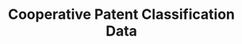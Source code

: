 ---
bigquery: https://console.cloud.google.com/bigquery?p=patents-public-data&d=cpc&page=dataset
citation: '“Cooperative Patent Classification” by the EPO and USPTO, for public use. '
contributors: EPO, USPTO
cost: None
description: Cooperative Patent Classification Data contains the scheme and definitions
  of the Cooperative Patent Classification system for classifying patent documents.
  The CPC is the result of a partnership between the EPO and the USPTO in their joint
  effort to develop a common, internationally compatible classification system for
  technical documents, in particular patent publications, which will be used by both
  offices in the patent granting process
documentation: https://www.cooperativepatentclassification.org/cpcSchemeAndDefinitions
last_edit: Mon, 04 Apr 2022 19:07:06 GMT
location: https://www.cooperativepatentclassification.org/index
maintained_by: USPTO, EPO
schema_fields: '[''level'', ''ipc_concordant'', ''additional_only'', ''sizeCache'',
  ''childGroups'', ''limiting_references'', ''glossary'', ''dateRevised'', ''title_part'',
  ''limitingReferences'', ''informativeReferences'', ''informative_references'', ''application_references'',
  ''child_groups'', ''parents'', ''status'', ''definition'', ''residual_references'',
  ''symbol'', ''date_revised'', ''notAllocatable'', ''title_full'', ''applicationReferences'',
  ''residualReferences'', ''synonyms'', ''titlePart'', ''children'', ''titleFull'',
  ''breakdownCode'', ''not_allocatable'', ''ipcConcordant'', ''breakdown_code'']'
shortname: cooperative_patent_classification
tags:
- patents
- science
title: Cooperative Patent Classification Data
uuid: 984374a7-16e9-4b35-9445-458daceb01bf
---